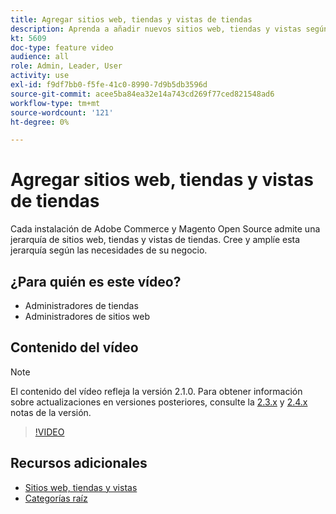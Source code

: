 ```yaml
---
title: Agregar sitios web, tiendas y vistas de tiendas
description: Aprenda a añadir nuevos sitios web, tiendas y vistas según las necesidades de su negocio.
kt: 5609
doc-type: feature video
audience: all
role: Admin, Leader, User
activity: use
exl-id: f9df7bb0-f5fe-41c0-8990-7d9b5db3596d
source-git-commit: acee5ba84ea32e14a743cd269f77ced821548ad6
workflow-type: tm+mt
source-wordcount: '121'
ht-degree: 0%

---
```


# Agregar sitios web, tiendas y vistas de tiendas

Cada instalación de Adobe Commerce y Magento Open Source admite una jerarquía de sitios web, tiendas y vistas de tiendas. Cree y amplíe esta jerarquía según las necesidades de su negocio.

## ¿Para quién es este vídeo?

- Administradores de tiendas
- Administradores de sitios web

## Contenido del vídeo

>[!NOTE]
>
>El contenido del vídeo refleja la versión 2.1.0. Para obtener información sobre actualizaciones en versiones posteriores, consulte la [2.3.x](https://devdocs.magento.com/guides/v2.3/release-notes/bk-release-notes.html) y [2.4.x](https://devdocs.magento.com/guides/v2.4/release-notes/bk-release-notes.html) notas de la versión.

>[!VIDEO](https://video.tv.adobe.com/v/35787?quality=12&learn=on)

## Recursos adicionales

- [Sitios web, tiendas y vistas](https://docs.magento.com/user-guide/stores/websites-stores-views.html)
- [Categorías raíz](https://docs.magento.com/user-guide/catalog/category-root.html)
